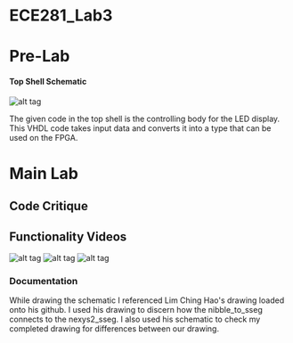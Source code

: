 ECE281_Lab3
===========
# Pre-Lab
#### Top Shell Schematic
![alt tag](https://raw.github.com/seanbapty/ECE281_Lab3/master/topshellschematic3.JPG)

The given code in the top shell is the controlling body for the LED display. This VHDL code takes input data and converts it into a type that can be used on the FPGA.

# Main Lab
## Code Critique

## Functionality Videos
![alt tag](https://www.youtube.com/watch?v=KPDFuFnz9n8&feature=youtu.be)
![alt tag](https://www.youtube.com/watch?v=ifLdObCu_NA&feature=youtu.be)
![alt tag](https://www.youtube.com/watch?v=wCrTbxB3LaA&feature=youtu.be)

### Documentation
While drawing the schematic I referenced Lim Ching Hao's drawing loaded onto his github. I used his drawing to discern how the nibble_to_sseg connects to the nexys2_sseg. I also used his schematic to check my completed drawing for differences between our drawing.

